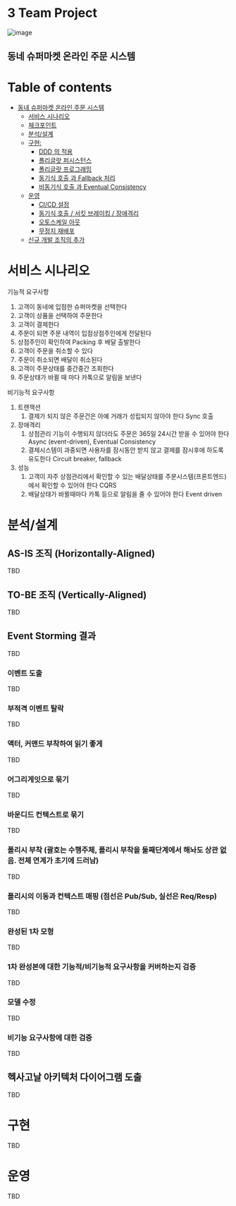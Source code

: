 # 3 Team Project
![image](https://user-images.githubusercontent.com/89369983/130455645-9d20fb95-3d2e-4a72-9366-8c9d1cd94bd9.png)
## 동네 슈퍼마켓 온라인 주문 시스템   

# Table of contents

- [동네 슈퍼마켓 온라인 주문 시스템](#---)
  - [서비스 시나리오](#서비스-시나리오)
  - [체크포인트](#체크포인트)
  - [분석/설계](#분석설계)
  - [구현:](#구현-)
    - [DDD 의 적용](#ddd-의-적용)
    - [폴리글랏 퍼시스턴스](#폴리글랏-퍼시스턴스)
    - [폴리글랏 프로그래밍](#폴리글랏-프로그래밍)
    - [동기식 호출 과 Fallback 처리](#동기식-호출-과-Fallback-처리)
    - [비동기식 호출 과 Eventual Consistency](#비동기식-호출-과-Eventual-Consistency)
  - [운영](#운영)
    - [CI/CD 설정](#cicd설정)
    - [동기식 호출 / 서킷 브레이킹 / 장애격리](#동기식-호출-서킷-브레이킹-장애격리)
    - [오토스케일 아웃](#오토스케일-아웃)
    - [무정지 재배포](#무정지-재배포)
  - [신규 개발 조직의 추가](#신규-개발-조직의-추가)


# 서비스 시나리오

기능적 요구사항
1. 고객이 동네에 입점한 슈퍼마켓을 선택한다 
2. 고객이 상품을 선택하여 주문한다 
3. 고객이 결제한다
4. 주문이 되면 주문 내역이 입점상점주인에게 전달된다
5. 상점주인이 확인하여 Packing 후 배달 출발한다
6. 고객이 주문을 취소할 수 있다
7. 주문이 취소되면 배달이 취소된다
8. 고객이 주문상태를 중간중간 조회한다
9. 주문상태가 바뀔 때 마다 카톡으로 알림을 보낸다

비기능적 요구사항
1. 트랜잭션
    1. 결제가 되지 않은 주문건은 아예 거래가 성립되지 않아야 한다  Sync 호출 
1. 장애격리
    1. 상점관리 기능이 수행되지 않더라도 주문은 365일 24시간 받을 수 있어야 한다  Async (event-driven), Eventual Consistency
    1. 결제시스템이 과중되면 사용자를 잠시동안 받지 않고 결제를 잠시후에 하도록 유도한다  Circuit breaker, fallback
1. 성능
    1. 고객이 자주 상점관리에서 확인할 수 있는 배달상태를 주문시스템(프론트엔드)에서 확인할 수 있어야 한다  CQRS
    1. 배달상태가 바뀔때마다 카톡 등으로 알림을 줄 수 있어야 한다  Event driven


# 분석/설계


## AS-IS 조직 (Horizontally-Aligned)
TBD

## TO-BE 조직 (Vertically-Aligned)
TBD

## Event Storming 결과
TBD


### 이벤트 도출
TBD

### 부적격 이벤트 탈락
TBD


### 액터, 커맨드 부착하여 읽기 좋게
TBD

### 어그리게잇으로 묶기
TBD



### 바운디드 컨텍스트로 묶기

TBD



### 폴리시 부착 (괄호는 수행주체, 폴리시 부착을 둘째단계에서 해놔도 상관 없음. 전체 연계가 초기에 드러남)

TBD

### 폴리시의 이동과 컨텍스트 매핑 (점선은 Pub/Sub, 실선은 Req/Resp)

TBD

### 완성된 1차 모형

TBD

### 1차 완성본에 대한 기능적/비기능적 요구사항을 커버하는지 검증
TBD

### 모델 수정

TBD

### 비기능 요구사항에 대한 검증

TBD



## 헥사고날 아키텍처 다이어그램 도출
    
TBD



# 구현

TBD

# 운영

TBD

